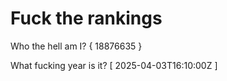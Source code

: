 # Fuck the rankings

Who the hell am I?
{ 18876635 }

What fucking year is it?
[ 2025-04-03T16:10:00Z ]
